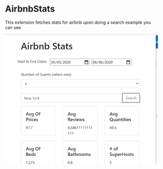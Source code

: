 # AirbnbStats
This extension fetches stats for airbnb upon doing a search example you  can see

![](s1.png)
